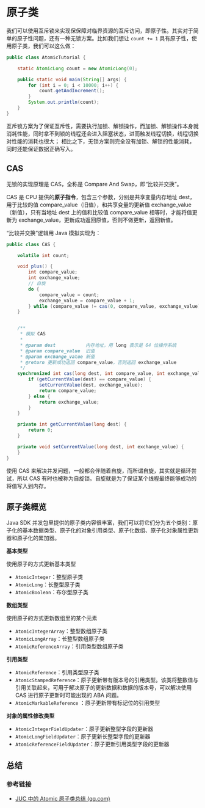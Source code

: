 # 原子类

我们可以使用互斥锁来实现保保障对临界资源的互斥访问，即原子性。其实对于简单的原子性问题，还有一种无锁方案。比如我们想让 `count += 1`  具有原子性，使用原子类，我们可以这么做：

```java
public class AtomicTutorial {

    static AtomicLong count = new AtomicLong(0);

    public static void main(String[] args) {
        for (int i = 0; i < 10000; i++) {
            count.getAndIncrement();
        }
        System.out.println(count);
    }
}
```

互斥锁方案为了保证互斥性，需要执行加锁、解锁操作，而加锁、解锁操作本身就消耗性能，同时拿不到锁的线程还会进入阻塞状态，进而触发线程切换，线程切换对性能的消耗也很大； 相比之下，无锁方案则完全没有加锁、解锁的性能消耗，同时还能保证数据正确写入。

## CAS

无锁的实现原理是 CAS，全称是 Compare And Swap，即“比较并交换”。

CAS 是 CPU 提供的**原子指令**，包含三个参数，分别是共享变量内存地址 dest，用于比较的值 compare_value（旧值），和共享变量的更新值 exchange_value（新值），只有当地址 dest 上的值和比较值 compare_value 相等时，才能将值更新为 exchange_value，更新成功返回原值，否则不做更新，返回新值。

“比较并交换”逻辑用 Java 模拟实现为：

```java
public class CAS {

    volatile int count;

    void plus() {
        int compare_value;
        int exchange_value;
        // 自旋
        do {
            compare_value = count;
            exchange_value = compare_value + 1;
        } while (compare_value != cas(0, compare_value, exchange_value));
    }


    /**
     * 模拟 CAS
     *
     * @param dest           内存地址，用 long 表示是 64 位操作系统
     * @param compare_value  旧值
     * @param exchange_value 新值
     * @return 更新成功返回 compare_value，否则返回 exchange_value
     */
    synchronized int cas(long dest, int compare_value, int exchange_value) {
        if (getCurrentValue(dest) == compare_value) {
            setCurrentValue(dest, exchange_value);
            return compare_value;
        } else {
            return exchange_value;
        }
    }

    private int getCurrentValue(long dest) {
        return 0;
    }

    private void setCurrentValue(long dest, int exchange_value) {
    }
}
```

使用 CAS 来解决并发问题，一般都会伴随着自旋，而所谓自旋，其实就是循环尝试，所以 CAS 有时也被称为自旋锁。自旋就是为了保证某个线程最终能够成功的将值写入到内存。



## 原子类概览

Java SDK 并发包里提供的原子类内容很丰富，我们可以将它们分为五个类别：原子化的基本数据类型、原子化的对象引用类型、原子化数组、原子化对象属性更新器和原子化的累加器。

**基本类型**

使用原子的方式更新基本类型

- `AtomicInteger`：整型原子类
- `AtomicLong`：长整型原子类
- `AtomicBoolean`：布尔型原子类

**数组类型**

使用原子的方式更新数组里的某个元素

- `AtomicIntegerArray`：整型数组原子类
- `AtomicLongArray`：长整型数组原子类
- `AtomicReferenceArray`：引用类型数组原子类

**引用类型**

- `AtomicReference`：引用类型原子类
- `AtomicStampedReference`：原子更新带有版本号的引用类型。该类将整数值与引用关联起来，可用于解决原子的更新数据和数据的版本号，可以解决使用 CAS 进行原子更新时可能出现的 ABA 问题。
- `AtomicMarkableReference` ：原子更新带有标记位的引用类型

**对象的属性修改类型**

- `AtomicIntegerFieldUpdater`：原子更新整型字段的更新器
- `AtomicLongFieldUpdater`：原子更新长整型字段的更新器
- `AtomicReferenceFieldUpdater`：原子更新引用类型字段的更新器





## 总结

### 参考链接

- [JUC 中的 Atomic 原子类总结 (qq.com)](https://mp.weixin.qq.com/s?__biz=Mzg2OTA0Njk0OA==&mid=2247484834&idx=1&sn=7d3835091af8125c13fc6db765f4c5bd&source=41#wechat_redirect)